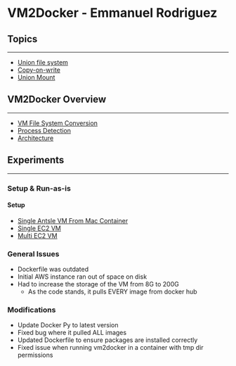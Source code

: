 # **VM2Docker - Emmanuel Rodriguez** 


## Topics
---
- [Union file system](resources/definitions/00-UnionFileSystem.md)
- [Copy-on-write](resources/definitions/01-CopyOnWrite.md)
- [Union Mount](resources/definitions/02-UnionMount.md)

## VM2Docker Overview
---
- [VM File System Conversion](resources/definitions/vm2docker/00-FileSystemConversion.md)
- [Process Detection](resources/definitions/vm2docker/01-ProcessDetection.md)
- [Architecture](resources/definitions/vm2docker/02-Architecture.md)

## Experiments
---

### Setup & Run-as-is

#### Setup
- [Single Antsle VM From Mac Container](resources/vm2docker/00-SingleVM-Mac.md)
- [Single EC2 VM](resources/vm2docker/01-SingleVM-EC2-Single.md)
- [Multi EC2 VM](resources/vm2docker/02-SingleVM-EC2-Multi.md)

### General Issues 
- Dockerfile was outdated
- Initial AWS instance ran out of space on disk
- Had to increase the storage of the VM from 8G to 200G
    - As the code stands, it pulls EVERY image from docker hub

### Modifications
- Update Docker Py to latest version
- Fixed bug where it pulled ALL images
- Updated Dockerfile to ensure packages are installed correctly
- Fixed issue when running vm2docker in a container with tmp dir permissions